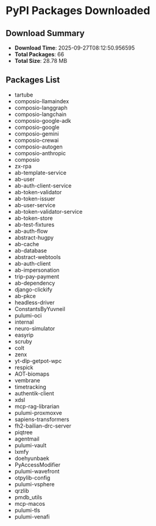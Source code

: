 # PyPI Packages Downloaded

## Download Summary
- **Download Time**: 2025-09-27T08:12:50.956595
- **Total Packages**: 66
- **Total Size**: 28.78 MB

## Packages List
- tartube
- composio-llamaindex
- composio-langgraph
- composio-langchain
- composio-google-adk
- composio-google
- composio-gemini
- composio-crewai
- composio-autogen
- composio-anthropic
- composio
- zx-rpa
- ab-template-service
- ab-user
- ab-auth-client-service
- ab-token-validator
- ab-token-issuer
- ab-user-service
- ab-token-validator-service
- ab-token-store
- ab-test-fixtures
- ab-auth-flow
- abstract-hugpy
- ab-cache
- ab-database
- abstract-webtools
- ab-auth-client
- ab-impersonation
- trip-pay-payment
- ab-dependency
- django-clickify
- ab-pkce
- headless-driver
- ConstantsByYuvneil
- pulumi-oci
- internal
- neuro-simulator
- easyrip
- scruby
- colt
- zenx
- yt-dlp-getpot-wpc
- respick
- AOT-biomaps
- vembrane
- timetracking
- authentik-client
- xdsl
- mcp-rag-librarian
- pulumi-proxmoxve
- sapiens-transformers
- fh2-bailian-drc-server
- piqtree
- agentmail
- pulumi-vault
- lxmfy
- doehyunbaek
- PyAccessModifier
- pulumi-wavefront
- otpylib-config
- pulumi-vsphere
- qrzlib
- pmdb_utils
- mcp-macos
- pulumi-tls
- pulumi-venafi
